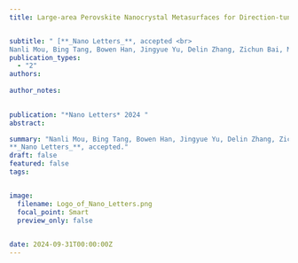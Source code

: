 ```yaml
---
title: Large-area Perovskite Nanocrystal Metasurfaces for Direction-tunable Lasing


subtitle: " [**_Nano Letters_**, accepted <br> 
Nanli Mou, Bing Tang, Bowen Han, Jingyue Yu, Delin Zhang, Zichun Bai, Mou Zhong, Biye Xie, Zhaoyu Zhang, Shikai Deng, Andrey L. Rogach, Jingtian Hu and **Jun Guan*** ]"
publication_types:
  - "2"
authors: 
  
author_notes:
  

publication: "*Nano Letters* 2024 "
abstract: 

summary: "Nanli Mou, Bing Tang, Bowen Han, Jingyue Yu, Delin Zhang, Zichun Bai, Mou Zhong, Biye Xie, Zhaoyu Zhang, Shikai Deng, Andrey L. Rogach, Jingtian Hu and **Jun Guan***  <br>
**_Nano Letters_**, accepted."
draft: false
featured: false
tags:


image:
  filename: Logo_of_Nano_Letters.png
  focal_point: Smart
  preview_only: false

 
date: 2024-09-31T00:00:00Z
---
```







